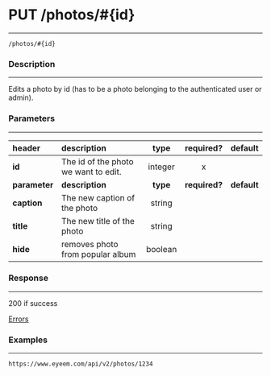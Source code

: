 # PUT /photos/#{id} 
***
`/photos/#{id}`

### Description
***
Edits a photo by id (has to be a photo belonging to the authenticated user or admin).

### Parameters
***

|header| description| type |required? |default|
|:---------|:--------------|:----------:|:------------:|:------------:|
|**id**|The id of the photo we want to edit.|integer|x||
|**parameter**| **description**| **type** |**required?** |**default**|
|**caption**|The new caption of the photo|string|||
|**title**|The new title of the photo|string|||
|**hide**|removes photo from popular album|boolean|||


### Response
***



200 if success

[Errors](../../resources/errors.md#files)

### Examples
***

`https://www.eyeem.com/api/v2/photos/1234`




